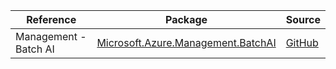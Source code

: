 | Reference | Package | Source |
|---|---|---|
|Management - Batch AI|[Microsoft.Azure.Management.BatchAI](https://www.nuget.org/packages/Microsoft.Azure.Management.BatchAI)|[GitHub](https://github.com/Azure/azure-sdk-for-net)|
